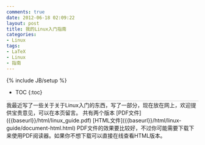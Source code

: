 ```yaml
---
comments: true
date: 2012-06-18 02:09:22
layout: post
title: 我的Linux入门指南
categories:
- Linux
tags:
- LaTeX
- Linux
- 指南
---
```


{% include JB/setup %}
* TOC
{:toc}
<div style="border-bottom: 1px solid #ccc;line-height: 1.3em;"></div>
我最近写了一些关于关于Linux入门的东西，写了一部分，现在放在网上，欢迎提供宝贵意见，可以在本页留言。
共有两个版本
[PDF文件]({{baseurl}}/html/linux_guide.pdf)
[HTML文件]({{baseurl}}/html/linux-guide/document-html.html)
PDF文件的效果要比较好，不过你可能需要下载下来使用PDF阅读器。如果你不想下载可以直接在线查看HTML版本。
